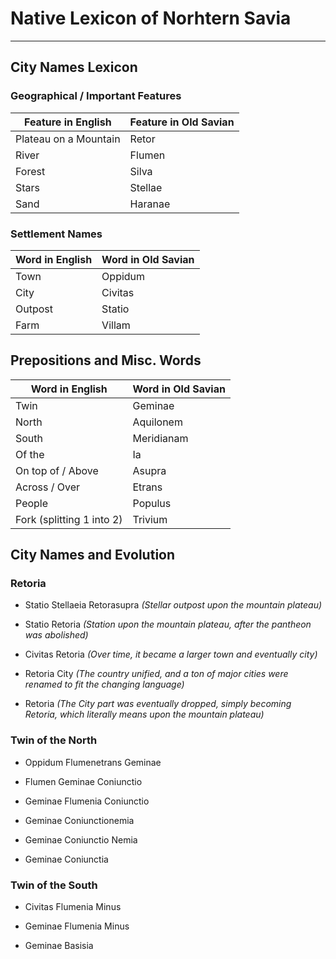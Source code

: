# Native Lexicon of Norhtern Savia
---
## City Names Lexicon

  

### Geographical / Important Features


| Feature in English    | Feature in Old Savian |
| --------------------- | --------------------- |
| Plateau on a Mountain | Retor                 |
| River                 | Flumen                |
| Forest                | Silva                 |
| Stars                 | Stellae               |
| Sand                  | Haranae               |

### Settlement Names

| Word in English | Word in Old Savian |
| --------------- | ------------------ |
| Town            | Oppidum            |
| City            | Civitas            |
| Outpost         | Statio             |
| Farm            | Villam             | 

## Prepositions and Misc. Words

| Word in English           | Word in Old Savian |
| ------------------------- | ------------------ |
| Twin                      | Geminae            |
| North                     | Aquilonem          |
| South                     | Meridianam         |
| Of the                    | Ia                 |
| On top of / Above         | Asupra             |
| Across / Over             | Etrans             |
| People                    | Populus            |
| Fork (splitting 1 into 2) | Trivium            | 
  


## City Names and Evolution

  

### Retoria

-   Statio Stellaeia Retorasupra *(Stellar outpost upon the mountain plateau)*
    
-   Statio Retoria *(Station upon the mountain plateau, after the pantheon was abolished)*
    
-   Civitas Retoria *(Over time, it became a larger town and eventually city)*
    
-   Retoria City *(The country unified, and a ton of major cities were renamed to fit the changing language)*
    
-   Retoria *(The City part was eventually dropped, simply becoming Retoria, which literally means upon the mountain plateau)*
    

  

### Twin of the North

-   Oppidum Flumenetrans Geminae
    
-   Flumen Geminae Coniunctio
    
-   Geminae Flumenia Coniunctio
    
-   Geminae Coniunctionemia
    
-   Geminae Coniunctio Nemia
    
-   Geminae Coniunctia
    

### Twin of the South

-   Civitas Flumenia Minus
    
-   Geminae Flumenia Minus
    
-   Geminae Basisia


